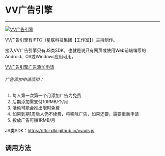 # VV广告引擎
---
[![VV广告引擎](https://static.codemao.cn/IFTC-Studio/By-nD9aqR.png "VV广告引擎")](https://static.codemao.cn/IFTC-Studio/By-nD9aqR.png "VV广告引擎")

VV广告引擎有IFTC（星联科技集团【工作室】）主持制作。

接入VV广告引擎只有JS类SDK，也就是说只有网页或使用Web前端编写的Android、OS或Windows应用可用。

[VV广告引擎广告添加申请](https://docs.qq.com/form/page/DR1NoVFV3T2pjaGpP)

###### 广告添加申请须知：
1. 每人第一次第一个月添加广告为免费
2. 后期添加需支付10RMB/个/月
3. 活动可能会推出限时免费
4. 如果到期1周后人仍不续费，将移除广告，如果还要，需要重新申请
5. 投放广告可赚1RMB/月

JS类SDK：https://iftc-xlkj.github.io/vvads.js

## 调用方法
